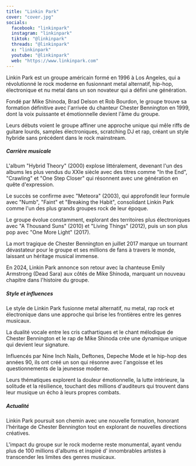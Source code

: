 ```yaml
---
title: "Linkin Park"
cover: "cover.jpg"
socials:
  facebook: "linkinpark"
  instagram: "linkinpark"
  tiktok: "@linkinpark"
  threads: "@linkinpark"
  x: "linkinpark"
  youtube: "@linkinpark"
  web: "https://www.linkinpark.com"
---
```


Linkin Park est un groupe américain formé en 1996 à Los Angeles, qui a révolutionné le rock moderne en fusionnant metal
alternatif, hip-hop, électronique et nu metal dans un son novateur qui a défini une génération.

Fondé par Mike Shinoda, Brad Delson et Rob Bourdon, le groupe trouve sa formation définitive avec l'arrivée du chanteur
Chester Bennington en 1999, dont la voix puissante et émotionnelle devient l'âme du groupe.

Leurs débuts voient le groupe affiner une approche unique qui mêle riffs de guitare lourds, samples électroniques,
scratching DJ et rap, créant un style hybride sans précédent dans le rock mainstream.

##### Carrière musicale

L'album "Hybrid Theory" (2000) explose littéralement, devenant l'un des albums les plus vendus du XXIe siècle avec des
titres comme "In the End", "Crawling" et "One Step Closer" qui résonnent avec une génération en quête d'expression.

Le succès se confirme avec "Meteora" (2003), qui approfondit leur formule avec "Numb", "Faint" et "Breaking the Habit",
consolidant Linkin Park comme l'un des plus grands groupes rock de leur époque.

Le groupe évolue constamment, explorant des territoires plus électroniques avec "A Thousand Suns" (2010) et "Living
Things" (2012), puis un son plus pop avec "One More Light" (2017).

La mort tragique de Chester Bennington en juillet 2017 marque un tournant dévastateur pour le groupe et ses millions de
fans à travers le monde, laissant un héritage musical immense.

En 2024, Linkin Park annonce son retour avec la chanteuse Emily Armstrong (Dead Sara) aux côtés de Mike Shinoda,
marquant un nouveau chapitre dans l'histoire du groupe.

##### Style et influences

Le style de Linkin Park fusionne metal alternatif, nu metal, rap rock et électronique dans une approche qui brise les
frontières entre les genres musicaux.

La dualité vocale entre les cris cathartiques et le chant mélodique de Chester Bennington et le rap de Mike Shinoda crée
une dynamique unique qui devient leur signature.

Influencés par Nine Inch Nails, Deftones, Depeche Mode et le hip-hop des années 90, ils ont créé un son qui résonne avec
l'angoisse et les questionnements de la jeunesse moderne.

Leurs thématiques explorent la douleur émotionnelle, la lutte intérieure, la solitude et la résilience, touchant des
millions d'auditeurs qui trouvent dans leur musique un écho à leurs propres combats.

##### Actualité

Linkin Park poursuit son chemin avec une nouvelle formation, honorant l'héritage de Chester Bennington tout en explorant
de nouvelles directions créatives.

L'impact du groupe sur le rock moderne reste monumental, ayant vendu plus de 100 millions d'albums et inspiré d'
innombrables artistes à transcender les limites des genres musicaux.
